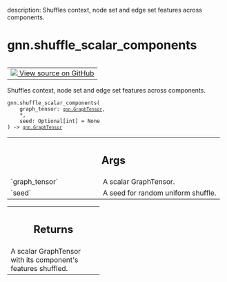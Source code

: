 description: Shuffles context, node set and edge set features across components.

<div itemscope itemtype="http://developers.google.com/ReferenceObject">
<meta itemprop="name" content="gnn.shuffle_scalar_components" />
<meta itemprop="path" content="Stable" />
</div>

# gnn.shuffle_scalar_components

<!-- Insert buttons and diff -->

<table class="tfo-notebook-buttons tfo-api nocontent" align="left">
<td>
  <a target="_blank" href="https://github.com/tensorflow/gnn/tree/master/tensorflow_gnn/graph/graph_tensor_ops.py#L689-L713">
    <img src="https://www.tensorflow.org/images/GitHub-Mark-32px.png" />
    View source on GitHub
  </a>
</td>
</table>

Shuffles context, node set and edge set features across components.

<pre class="devsite-click-to-copy prettyprint lang-py tfo-signature-link">
<code>gnn.shuffle_scalar_components(
    graph_tensor: <a href="../gnn/GraphTensor.md"><code>gnn.GraphTensor</code></a>,
    *,
    seed: Optional[int] = None
) -> <a href="../gnn/GraphTensor.md"><code>gnn.GraphTensor</code></a>
</code></pre>

<!-- Placeholder for "Used in" -->
<!-- Tabular view -->

 <table class="responsive fixed orange">
<colgroup><col width="214px"><col></colgroup>
<tr><th colspan="2"><h2 class="add-link">Args</h2></th></tr>

<tr>
<td>
`graph_tensor`
</td>
<td>
A scalar GraphTensor.
</td>
</tr><tr>
<td>
`seed`
</td>
<td>
A seed for random uniform shuffle.
</td>
</tr>
</table>

<!-- Tabular view -->

 <table class="responsive fixed orange">
<colgroup><col width="214px"><col></colgroup>
<tr><th colspan="2"><h2 class="add-link">Returns</h2></th></tr>
<tr class="alt">
<td colspan="2">
A scalar GraphTensor with its component's features shuffled.
</td>
</tr>

</table>
